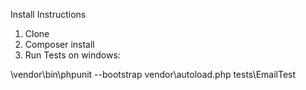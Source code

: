 Install Instructions

1.  Clone
2.  Composer install
3.  Run Tests on windows:

 \vendor\bin\phpunit --bootstrap vendor\autoload.php tests\EmailTest